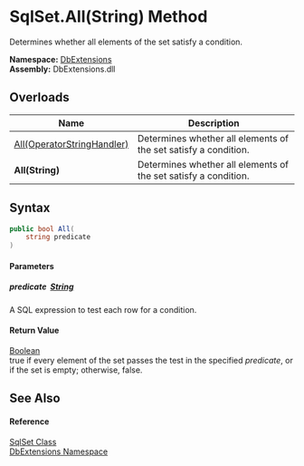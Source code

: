 SqlSet.All(String) Method
=========================
Determines whether all elements of the set satisfy a condition.
  
**Namespace:** [DbExtensions][1]  
**Assembly:** DbExtensions.dll

Overloads
---------

| Name                            | Description                                                     |
| ------------------------------- | --------------------------------------------------------------- |
| [All(OperatorStringHandler)][2] | Determines whether all elements of the set satisfy a condition. |
| **All(String)**                 | Determines whether all elements of the set satisfy a condition. |


Syntax
------

```csharp
public bool All(
	string predicate
)
```

#### Parameters

##### *predicate*  [String][3]
A SQL expression to test each row for a condition.

#### Return Value
[Boolean][4]  
true if every element of the set passes the test in the specified *predicate*, or if the set is empty; otherwise, false.

See Also
--------

#### Reference
[SqlSet Class][5]  
[DbExtensions Namespace][1]  

[1]: ../README.md
[2]: All.md
[3]: https://learn.microsoft.com/dotnet/api/system.string
[4]: https://learn.microsoft.com/dotnet/api/system.boolean
[5]: README.md